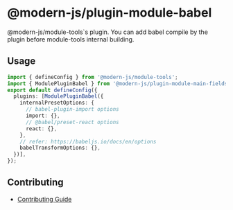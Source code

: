 # @modern-js/plugin-module-babel

@modern-js/module-tools\`s plugin. You can add babel compile by the plugin before module-tools internal building.

## Usage

``` ts
import { defineConfig } from '@modern-js/module-tools';
import { ModulePluginBabel } from '@modern-js/plugin-module-main-fields';
export default defineConfig({
  plugins: [ModulePluginBabel({
    internalPresetOptions: {
      // babel-plugin-import options
      import: {},
      // @babel/preset-react options
      react: {},
    },
    // refer: https://babeljs.io/docs/en/options
    babelTransformOptions: {},
  })],
});
```


## Contributing

- [Contributing Guide](https://github.com/modern-js-dev/modern.js/blob/main/CONTRIBUTING.md)
